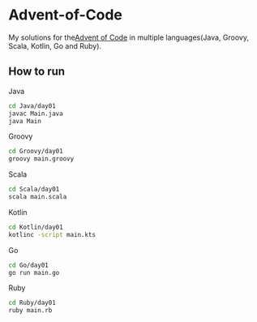 # Advent-of-Code

My solutions for the[Advent of Code](http://adventofcode.com/) in multiple languages(Java, Groovy, Scala, Kotlin, Go and Ruby).

## How to run

Java

```bash
cd Java/day01
javac Main.java 
java Main
```

Groovy

```bash
cd Groovy/day01
groovy main.groovy
```

Scala

```bash
cd Scala/day01
scala main.scala
```

Kotlin

```bash
cd Kotlin/day01
kotlinc -script main.kts
```

Go

```bash
cd Go/day01
go run main.go
```

Ruby

```bash
cd Ruby/day01
ruby main.rb 
```